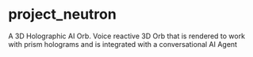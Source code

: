 # project_neutron
A 3D Holographic AI Orb. Voice reactive 3D Orb that is rendered to work with prism holograms and is integrated with a conversational AI Agent
